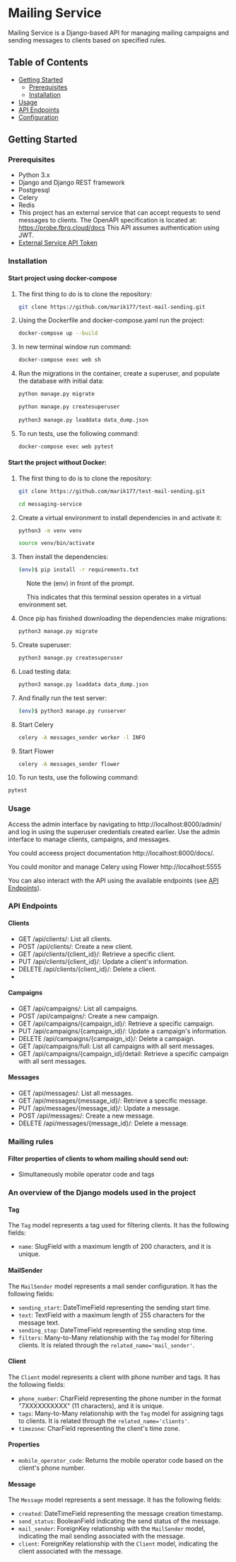 # Mailing Service

Mailing Service is a Django-based API for managing mailing campaigns and sending messages to clients based on specified rules.

## Table of Contents

- [Getting Started](#getting-started)
  - [Prerequisites](#prerequisites)
  - [Installation](#installation)
- [Usage](#usage)
- [API Endpoints](#api-endpoints)
- [Configuration](#configuration)



## Getting Started

### Prerequisites

- Python 3.x
- Django and Django REST framework
- Postgresql
- Celery
- Redis
- This project has an external service that can accept requests to send messages to clients.
The OpenAPI specification is located at: https://probe.fbrq.cloud/docs
This API assumes authentication using JWT. 
- [External Service API Token](https://probe.fbrq.cloud/docs)

### Installation

#### Start project using docker-compose
1. The first thing to do is to clone the repository:
    ```bash
    git clone https://github.com/marik177/test-mail-sending.git
   ```
2. Using the Dockerfile and docker-compose.yaml run the project:
   ```bash
   docker-compose up --build
   ```
3. In new terminal window run command:
   ````bash
   docker-compose exec web sh
   ````
4. Run the migrations in the container, create a superuser, and populate the database with initial data:
   ````bash
   python manage.py migrate
   
   python manage.py createsuperuser
 
   python3 manage.py loaddata data_dump.json
   ````
5. To run tests, use the following command:
   ```bash
   docker-compose exec web pytest
   ```
   
#### Start the project without Docker:
1. The first thing to do is to clone the repository:
    ```bash
    git clone https://github.com/marik177/test-mail-sending.git
    
    cd messaging-service
    ```
2. Create a virtual environment to install dependencies in and activate it:
    ```bash
    python3 -m venv venv
   
    source venv/bin/activate
    ```   
3. Then install the dependencies:
    ```bash
   (env)$ pip install -r requirements.txt
    ```
    &emsp; Note the (env) in front of the prompt.

    &emsp; This indicates that this terminal session operates in a virtual environment set.


4. Once pip has finished downloading the dependencies make migrations:
    ```bash
    python3 manage.py migrate
    ```
5. Create superuser:
    ````bash
    python3 manage.py createsuperuser
    ````
   
6. Load testing data:
    ````bash
    python3 manage.py loaddata data_dump.json
    `````

7. And finally run the test server:
    ````bash
    (env)$ python3 manage.py runserver
   ````

8. Start Celery
   ```bash
   celery -A messages_sender worker -l INFO
   ```
9. Start Flower
   ```bash
   celery -A messages_sender flower
   ```
10. To run tests, use the following command:
   ```bash
   pytest
   ```

### Usage
Access the admin interface by navigating to http://localhost:8000/admin/ and log in using the superuser credentials created earlier.
Use the admin interface to manage clients, campaigns, and messages.

You could acceess project documentation http://localhost:8000/docs/.

You could monitor  and manage Celery using Flower http://localhost:5555

You can also interact with the API using the available endpoints (see [API Endpoints](#api-endpoints)).




### API Endpoints

#### Clients

- GET /api/clients/: List all clients.
- POST /api/clients/: Create a new client.
- GET /api/clients/{client_id}/: Retrieve a specific client.
- PUT /api/clients/{client_id}/: Update a client's information.
- DELETE /api/clients/{client_id}/: Delete a client.
- 
#### Campaigns

- GET /api/campaigns/: List all campaigns.
- POST /api/campaigns/: Create a new campaign.
- GET /api/campaigns/{campaign_id}/: Retrieve a specific campaign.
- PUT /api/campaigns/{campaign_id}/: Update a campaign's information.
- DELETE /api/campaigns/{campaign_id}/: Delete a campaign.
- GET /api/campaigns/full: List all campaigns with all sent messages.
- GET /api/campaigns/{campaign_id}/detail: Retrieve a specific campaign with all sent messages.

#### Messages

- GET /api/messages/: List all messages.
- GET /api/messages/{message_id}/: Retrieve a specific message.
- PUT /api/messages/{message_id}/: Update a message.
- POST /api/messages/: Create a new message.
- DELETE /api/messages/{message_id}/: Delete a message.

### Mailing rules
#### Filter properties of clients to whom mailing should  send out:
- Simultaneously mobile operator code and  tags


### An overview of the Django models used in the project

#### Tag

The `Tag` model represents a tag used for filtering clients. It has the following fields:

- `name`: SlugField with a maximum length of 200 characters, and it is unique.

#### MailSender

The `MailSender` model represents a mail sender configuration. It has the following fields:

- `sending_start`: DateTimeField representing the sending start time.
- `text`: TextField with a maximum length of 255 characters for the message text.
- `sending_stop`: DateTimeField representing the sending stop time.
- `filters`: Many-to-Many relationship with the `Tag` model for filtering clients. It is related through the `related_name='mail_sender'`.

#### Client

The `Client` model represents a client with phone number and tags. It has the following fields:

- `phone_number`: CharField representing the phone number in the format "7XXXXXXXXXX" (11 characters), and it is unique.
- `tags`: Many-to-Many relationship with the `Tag` model for assigning tags to clients. It is related through the `related_name='clients'`.
- `timezone`: CharField representing the client's time zone.

#### Properties

- `mobile_operator_code`: Returns the mobile operator code based on the client's phone number.

#### Message

The `Message` model represents a sent message. It has the following fields:

- `created`: DateTimeField representing the message creation timestamp.
- `send_status`: BooleanField indicating the send status of the message.
- `mail_sender`: ForeignKey relationship with the `MailSender` model, indicating the mail sending associated with the message.
- `client`: ForeignKey relationship with the `Client` model, indicating the client associated with the message.
